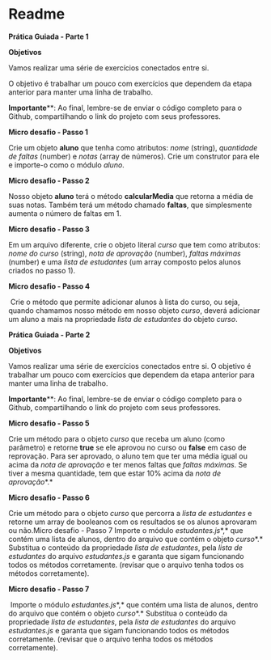 # Readme

**Prática Guiada - Parte 1**

**Objetivos**

Vamos realizar uma série de exercícios conectados entre si. 

O objetivo é trabalhar um pouco com exercícios que dependem da etapa anterior para manter uma linha de trabalho.



**Importante****: Ao final, lembre-se de enviar o código completo para o Github, compartilhando o link do projeto com seus professores.



**Micro desafio - Passo 1**

Crie um objeto **aluno** que tenha como atributos: *nome* (string), *quantidade de faltas* (number) e *notas* (array de números). Crie um construtor para ele e importe-o como o módulo *aluno*.

**Micro desafio - Passo 2**

Nosso objeto **aluno** terá o método **calcularMedia** que retorna a média de suas notas. Também terá um método chamado **faltas**, que simplesmente aumenta o número de faltas em 1.

**Micro desafio - Passo 3**

Em um arquivo diferente, crie o objeto literal *curso* que tem como atributos: *nome do curso* (string), *nota de aprovação* (number), *faltas máximas* (number) e uma *lista de estudantes* (um array composto pelos alunos criados no passo 1).

**Micro desafio - Passo 4**

​	Crie o método que permite adicionar alunos à lista do curso, ou seja, quando chamamos nosso método em nosso objeto *curso*, deverá adicionar um aluno a mais na propriedade *lista de estudantes* do objeto *curso*.



**Prática Guiada - Parte 2**



**Objetivos**

Vamos realizar uma série de exercícios conectados entre si. O objetivo é trabalhar um pouco com exercícios que dependem da etapa anterior para manter uma linha de trabalho.



**Importante****: Ao final, lembre-se de enviar o código completo para o Github, compartilhando o link do projeto com seus professores.



**Micro desafio - Passo 5**

Crie um método para o objeto *curso* que receba um aluno (como parâmetro) e retorne **true** se ele aprovou no curso ou **false** em caso de reprovação. Para ser aprovado, o aluno tem que ter uma média igual ou acima da *nota de aprovação*  e ter menos faltas que *faltas máximas*. Se tiver a mesma quantidade, tem que estar 10% acima da *nota de aprovação**.*

**Micro desafio - Passo 6**

Crie um método para o objeto *curso* que percorra a *lista de estudantes* e retorne um array de booleanos com os resultados se os alunos aprovaram ou não.Micro desafio - Passo 7
Importe o módulo *estudantes.js**,* que contém uma lista de alunos, dentro do arquivo que contém o objeto *curso**.* Substitua o conteúdo da propriedade *lista de estudantes*, pela *lista de estudantes* do arquivo *estudantes.js* e garanta que sigam funcionando todos os métodos corretamente. (revisar que o arquivo tenha todos os métodos corretamente).



**Micro desafio - Passo 7**

​	Importe o módulo *estudantes.js**,* que contém uma lista de alunos, dentro do arquivo que contém o objeto *curso**.* Substitua o conteúdo da propriedade *lista de estudantes*, pela *lista de estudantes* do arquivo *estudantes.js* e garanta que sigam funcionando todos os métodos corretamente. (revisar que o arquivo tenha todos os métodos corretamente).